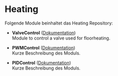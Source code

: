 # Heating

Folgende Module beinhaltet das Heating Repository:

- __ValveControl__ ([Dokumentation](ValveControl))  
	Module to control a valve used for floorheating.

- __PWMControl__ ([Dokumentation](PWMControl))  
	Kurze Beschreibung des Moduls.

- __PIDControl__ ([Dokumentation](PIDControl))  
	Kurze Beschreibung des Moduls.